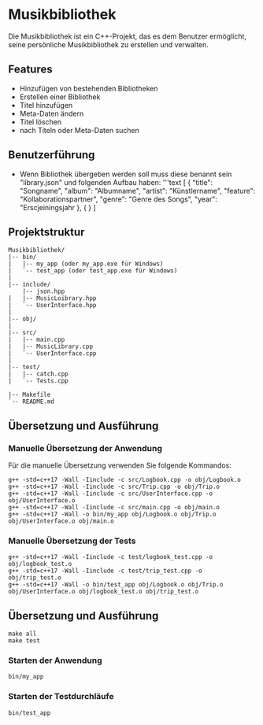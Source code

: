 # Musikbibliothek

Die Musikbibliothek ist ein C++-Projekt, das es dem Benutzer ermöglicht, seine persönliche Musikbibliothek zu erstellen und verwalten.

## Features
- Hinzufügen von bestehenden Bibliotheken
- Erstellen einer Bibliothek
- Titel hinzufügen
- Meta-Daten ändern
- Titel löschen
- nach Titeln oder Meta-Daten suchen

## Benutzerführung

- Wenn Bibliothek übergeben werden soll muss diese benannt sein "library.json" und folgenden Aufbau haben:
  '''text
  [
   {
     "title": "Songname",
     "album": "Albumname",
     "artist": "Künstlername",
     "feature": "Kollaborationspartner",
     "genre": "Genre des Songs",
     "year": "Erscjeiningsjahr
    },
   {
   }
 ]

## Projektstruktur

```text
Musikbibliothek/
|-- bin/
|   |-- my_app (oder my_app.exe für Windows)
|   `-- test_app (oder test_app.exe für Windows)
|
|-- include/
    |-- json.hpp
|   |-- MusicLoibrary.hpp
|   `-- UserInterface.hpp
|
|-- obj/
|
|-- src/
|   |-- main.cpp
|   |-- MusicLibrary.cpp
|   `-- UserInterface.cpp
|
|-- test/
|   |-- catch.cpp
|   `-- Tests.cpp

|-- Makefile
`-- README.md
```

## Übersetzung und Ausführung

### Manuelle Übersetzung der Anwendung

Für die manuelle Übersetzung verwenden Sie folgende Kommandos:

```text
g++ -std=c++17 -Wall -Iinclude -c src/Logbook.cpp -o obj/Logbook.o
g++ -std=c++17 -Wall -Iinclude -c src/Trip.cpp -o obj/Trip.o
g++ -std=c++17 -Wall -Iinclude -c src/UserInterface.cpp -o obj/UserInterface.o
g++ -std=c++17 -Wall -Iinclude -c src/main.cpp -o obj/main.o
g++ -std=c++17 -Wall -o bin/my_app obj/Logbook.o obj/Trip.o obj/UserInterface.o obj/main.o
```

### Manuelle Übersetzung der Tests

```text
g++ -std=c++17 -Wall -Iinclude -c test/logbook_test.cpp -o obj/logbook_test.o
g++ -std=c++17 -Wall -Iinclude -c test/trip_test.cpp -o obj/trip_test.o
g++ -std=c++17 -Wall -o bin/test_app obj/Logbook.o obj/Trip.o obj/UserInterface.o obj/logbook_test.o obj/trip_test.o 
```

## Übersetzung und Ausführung
    make all
    make test
### Starten der Anwendung
    bin/my_app

### Starten der Testdurchläufe
    bin/test_app
